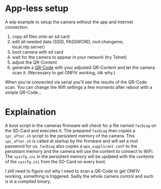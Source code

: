 # App-less setup

A wip example to setup the camera without the app and internet connection.

1. copy all files onto an sd card
2. edit all needed data (SSID, PASSWORD, root:changeme, local.ntp.server)
3. boot camera with sd card
4. wait for the camera to appear in your network (try Telnet)
5. adjust the QR-Content
6. generate a [QR-Code](https://kazuhikoarase.github.io/qrcode-generator/js/demo/) with your adjusted QR-Content and let the camera scan it. (Necessary to get ONFIV working, idk why.)

When you're connected via serial you'll see the results of the QR-Code scan. 
You can change the Wifi settings a few moments after reboot with a simple QR-Code...

# Explaination

A boot script in the cameras firmware will check for a file named `facDiag` on the SD-Card and executes it.
The prepared `facDiag` then copies a `ipc_after.sh` script to the persistent memory of the camera. This `ipc_after.sh` is called at startup by the firmware and will set a root password for us.
`facDiag` also copies a `wpa_supplicant.conf` to the persistant memory and the camera will use the content to connect to WiFi.
The `syscfg.ini` in the persistent memory will be updated with the contents of the `syscfg.ini` from the SD-Card on every boot. 

I still need to figure out why I need to scan a QR-Code to get ONFIV working, something is triggered. Sadly the whole camera control and such is in a compiled binary.